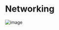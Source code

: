 # Networking
![image](https://github.com/user-attachments/assets/6e49a885-4eaf-4acd-850b-d07b22df0012)

